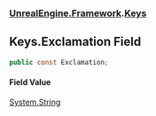 ### [UnrealEngine.Framework](./UnrealEngine-Framework.md 'UnrealEngine.Framework').[Keys](./UnrealEngine-Framework-Keys.md 'UnrealEngine.Framework.Keys')
## Keys.Exclamation Field
  
```csharp
public const Exclamation;
```
#### Field Value
[System.String](https://docs.microsoft.com/en-us/dotnet/api/System.String 'System.String')  
